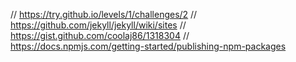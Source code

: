 // https://try.github.io/levels/1/challenges/2
// https://github.com/jekyll/jekyll/wiki/sites
// https://gist.github.com/coolaj86/1318304
// https://docs.npmjs.com/getting-started/publishing-npm-packages